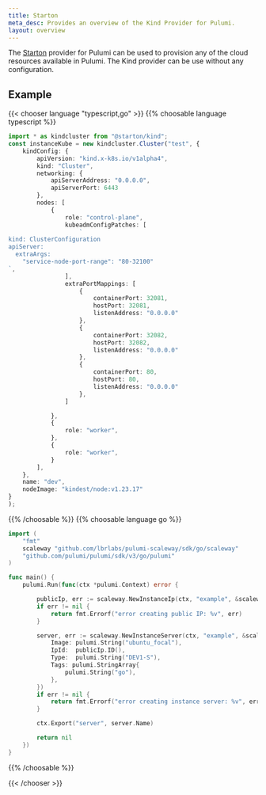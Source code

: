 ```yaml
---
title: Starton
meta_desc: Provides an overview of the Kind Provider for Pulumi.
layout: overview
---
```


The [Starton](https://starton.com/) provider for Pulumi can be used to provision any of the cloud resources available in Pulumi.
The Kind provider can be use without any configuration.

## Example

{{< chooser language "typescript,go" >}}
{{% choosable language typescript %}}

```typescript
import * as kindcluster from "@starton/kind";
const instanceKube = new kindcluster.Cluster("test", {
	kindConfig: {
		apiVersion: "kind.x-k8s.io/v1alpha4",
		kind: "Cluster",
		networking: {
			apiServerAddress: "0.0.0.0",
			apiServerPort: 6443
		},
		nodes: [
			{
				role: "control-plane",
				kubeadmConfigPatches: [
					`
kind: ClusterConfiguration
apiServer:
  extraArgs:
    "service-node-port-range": "80-32100"
`,
				],
				extraPortMappings: [
					{
						containerPort: 32081,
						hostPort: 32081,
						listenAddress: "0.0.0.0"
					},
					{
						containerPort: 32082,
						hostPort: 32082,
						listenAddress: "0.0.0.0"
					},
					{
						containerPort: 80,
						hostPort: 80,
						listenAddress: "0.0.0.0"
					},
				]

			},
			{
				role: "worker",
			},
			{
				role: "worker",
			}
		],
	},
	name: "dev",
	nodeImage: "kindest/node:v1.23.17"
}
);
```

{{% /choosable %}}
{{% choosable language go %}}

```go
import (
	"fmt"
	scaleway "github.com/lbrlabs/pulumi-scaleway/sdk/go/scaleway"
	"github.com/pulumi/pulumi/sdk/v3/go/pulumi"
)

func main() {
	pulumi.Run(func(ctx *pulumi.Context) error {

		publicIp, err := scaleway.NewInstanceIp(ctx, "example", &scaleway.InstanceIpArgs{})
		if err != nil {
			return fmt.Errorf("error creating public IP: %v", err)
		}

		server, err := scaleway.NewInstanceServer(ctx, "example", &scaleway.InstanceServerArgs{
			Image: pulumi.String("ubuntu_focal"),
			IpId:  publicIp.ID(),
			Type:  pulumi.String("DEV1-S"),
			Tags: pulumi.StringArray{
				pulumi.String("go"),
			},
		})
		if err != nil {
			return fmt.Errorf("error creating instance server: %v", err)
		}

		ctx.Export("server", server.Name)

		return nil
	})
}
```

{{% /choosable %}}

{{< /chooser >}}